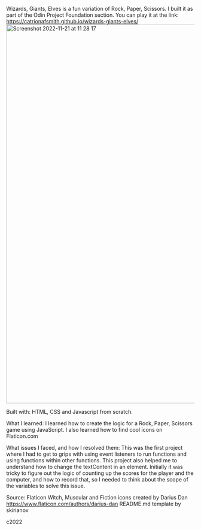Wizards, Giants, Elves is a fun variation of Rock, Paper, Scissors. I built it as part of the Odin Project Foundation section.
You can play it at the link: https://catrionafsmith.github.io/wizards-giants-elves/
<img width="1012" alt="Screenshot 2022-11-21 at 11 28 17" src="https://user-images.githubusercontent.com/113362369/203039575-1008ac31-c5fa-4c6d-aa2c-88bf25a8c620.png">

Built with: HTML, CSS and Javascript from scratch.

What I learned: I learned how to create the logic for a Rock, Paper, Scissors game using JavaScript. I also learned how to find cool icons on Flaticon.com

What issues I faced, and how I resolved them: This was the first project where I had to get to grips with using event listeners to run functions and using functions within other functions. This project also helped me to understand how to change the textContent in an element. Initially it was tricky to figure out the logic of counting up the scores for the player and the computer, and how to record that, so I needed to think about the scope of the variables to solve this issue.

Source: Flaticon Witch, Muscular and Fiction icons created by Darius Dan https://www.flaticon.com/authors/darius-dan
README.md template by skirianov

c2022
